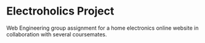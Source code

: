 # Electroholics Project
 Web Engineering group assignment for a home electronics online website in collaboration with several coursemates.
